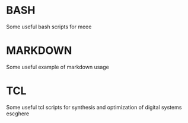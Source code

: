 # BASH
Some useful bash scripts for meee

# MARKDOWN
Some useful example of markdown usage

# TCL
Some useful tcl scripts for synthesis and optimization of digital systems
escghere
